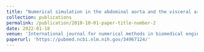 ```yaml
---
title: "Numerical simulation in the abdominal aorta and the visceral arteries with or without stenosis based on 2D PCMRI"
collection: publications
permalink: /publication/2010-10-01-paper-title-number-2
date: 2022-01-18
venue: 'International journal for numerical methods in biomedical engineering'
paperurl: 'https://pubmed.ncbi.nlm.nih.gov/34967124/'
---
```

